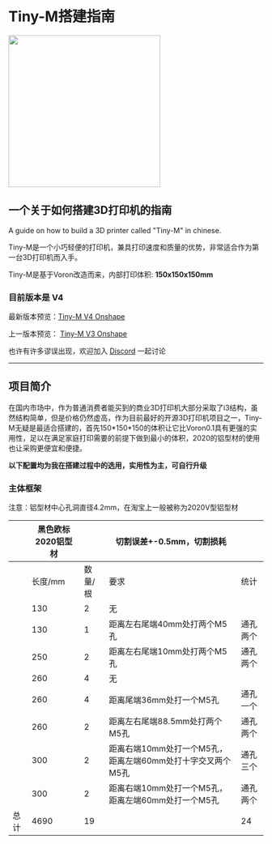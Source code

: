 # Tiny-M搭建指南

<img src="https://github.com/gsl12/Tiny-M/blob/master/images/tiny-m_v4.jpg" width="300">

## 一个关于如何搭建3D打印机的指南

A guide on how to build a 3D printer called "Tiny-M" in chinese.

Tiny-M是一个小巧轻便的打印机，兼具打印速度和质量的优势，非常适合作为第一台3D打印机而入手。

Tiny-M是基于Voron改造而来，内部打印体积: **150x150x150mm**

### 目前版本是  V4

最新版本预览：[Tiny-M V4 Onshape](https://cad.onshape.com/documents/1523b676d2485ac19dbd60ec/w/d40ca3d72ed1f4079efb6497/e/a8deb399653e35f8f0a5baa5)

上一版本预览： [Tiny-M V3 Onshape](https://cad.onshape.com/documents/d2a24a4147c3d522115f6ea5/w/d8f44be5c0a081fbf527e154/e/debb6c2779e27f86389232d5)

也许有许多谬误出现，欢迎加入 [Discord](https://discord.gg/tmZkjWs) 一起讨论

---

## 项目简介

在国内市场中，作为普通消费者能买到的商业3D打印机大部分采取了i3结构，虽然结构简单，但是价格仍然虚高，作为目前最好的开源3D打印机项目之一，Tiny-M无疑是最适合搭建的，首先150\*150\*150的体积让它比Voron0.1具有更强的实用性，足以在满足家庭打印需要的前提下做到最小的体积，2020的铝型材的使用也让采购更便宜和便捷。

**以下配置均为我在搭建过程中的选用，实用性为主，可自行升级** 

### 主体框架

注意：铝型材中心孔洞直径4.2mm，在淘宝上一般被称为2020V型铝型材

|      | 黑色欧标2020铝型材 |         | 切割误差+-0.5mm，切割损耗                                  |          |
| ---- | ------------------ | ------- | ---------------------------------------------------------- | -------- |
|      | 长度/mm            | 数量/根 | 要求                                                       | 统计     |
|      | 130                | 2       | 无                                                         |          |
|      | 130                | 1       | 距离左右尾端40mm处打两个M5孔                               | 通孔两个 |
|      | 250                | 2       | 距离左右尾端10mm处打两个M5孔                               | 通孔两个 |
|      | 260                | 4       | 无                                                         |          |
|      | 260                | 4       | 距离尾端36mm处打一个M5孔                                   | 通孔一个 |
|      | 260                | 2       | 距离左右尾端88.5mm处打两个M5孔                             | 通孔两个 |
|      | 300                | 2       | 距离右端10mm处打一个M5孔，距离左端60mm处打十字交叉两个M5孔 | 通孔三个 |
|      | 300                | 2       | 距离右端10mm处打一个M5孔，距离左端60mm处打一个M5孔         | 通孔两个 |
| 总计 | 4690               | 19      |                                                            | 24       |



